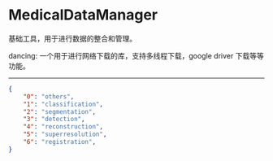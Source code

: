 # MedicalDataManager

基础工具，用于进行数据的整合和管理。

dancing: 一个用于进行网络下载的库，支持多线程下载，google driver 下载等等功能。

---

```json
{
    "0": "others",
    "1": "classification",
    "2": "segmentation",
    "3": "detection",
    "4": "reconstruction",
    "5": "superresolution",
    "6": "registration",
}
```